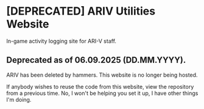 # [DEPRECATED] ARIV Utilities Website
In-game activity logging site for ARI-V staff. 

## Deprecated as of 06.09.2025 (DD.MM.YYYY).
ARIV has been deleted by hammers. This website is no longer being hosted.

If anybody wishes to reuse the code from this website, view the repository from a previous time. No, I won't be helping you set it up, I have other things I'm doing.
